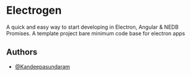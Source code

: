 
# Electrogen

A quick and easy way to start developing in Electron, Angular & NEDB Promises. A template project bare minimum code base for electron apps


## Authors

- [@Kandeepasundaram](https://www.github.com/kandeepasundaram)
